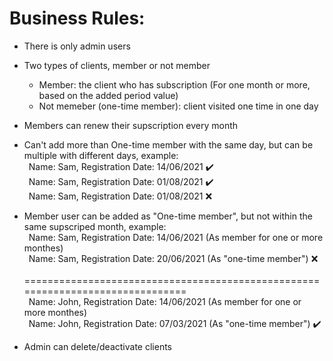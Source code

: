 # Business Rules:
- There is only admin users
- Two types of clients, member or not member
  * Member: the client who has subscription (For one month or more, based on the added period value)
  * Not memeber (one-time member): client visited one time in one day
- Members can renew their supscription every month
- Can't add more than One-time member with the same day, but can be multiple with different days, example:<br />
           &ensp;Name: Sam, Registration Date: 14/06/2021 ✔️<br />
           &ensp;Name: Sam, Registration Date: 01/08/2021 ✔️<br />
           &ensp;Name: Sam, Registration Date: 01/08/2021 ❌
           
- Member user can be added as "One-time member", but not within the same supscriped month, example:<br />
           &ensp;Name: Sam, Registration Date: 14/06/2021 (As member for one or more monthes)<br />
           &ensp;Name: Sam, Registration Date: 20/06/2021 (As "one-time member") ❌ <br />
           &ensp;===============================================================================<br />
           &ensp;Name: John, Registration Date: 14/06/2021 (As member for one or more monthes)<br />
           &ensp;Name: John, Registration Date: 07/03/2021 (As "one-time member") ✔️
           
- Admin can delete/deactivate clients
